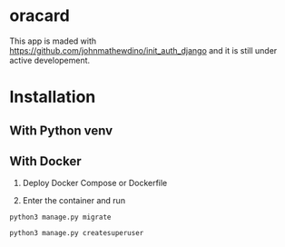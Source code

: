 # oracard

This app is maded with https://github.com/johnmathewdino/init_auth_django
and it is still under active developement.

# Installation

## With Python venv


## With Docker

1. Deploy Docker Compose or Dockerfile

2. Enter the container and run

```
python3 manage.py migrate
```

```
python3 manage.py createsuperuser
```


